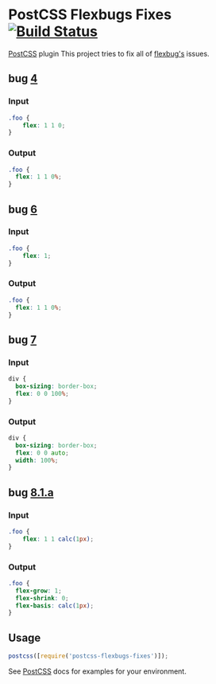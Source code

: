 # PostCSS Flexbugs Fixes [![Build Status][ci-img]][ci]
[PostCSS] plugin This project tries to fix all of [flexbug's](https://github.com/philipwalton/flexbugs) issues.

## bug [4](https://github.com/philipwalton/flexbugs/blob/master/README.md#4-flex-shorthand-declarations-with-unitless-flex-basis-values-are-ignored)
### Input

```css
.foo {
    flex: 1 1 0;
}
```

### Output

```css
.foo {
  flex: 1 1 0%;
}
```

## bug [6](https://github.com/philipwalton/flexbugs/blob/master/README.md#6-the-default-flex-value-has-changed)
### Input

```css
.foo {
    flex: 1;
}
```

### Output

```css
.foo {
  flex: 1 1 0%;
}
```

## bug [7](https://github.com/philipwalton/flexbugs#7-flex-basis-doesnt-account-for-box-sizingborder-box)
### Input

```css
div {
  box-sizing: border-box;
  flex: 0 0 100%;
}
```

### Output

```css
div {
  box-sizing: border-box;
  flex: 0 0 auto;
  width: 100%;
}
```

## bug [8.1.a](https://github.com/philipwalton/flexbugs/blob/master/README.md#8-flex-basis-doesnt-support-calc)
### Input

```css
.foo {
    flex: 1 1 calc(1px);
}
```

### Output

```css
.foo {
  flex-grow: 1;
  flex-shrink: 0;
  flex-basis: calc(1px);
}
```

## Usage

```js
postcss([require('postcss-flexbugs-fixes')]);
```

See [PostCSS] docs for examples for your environment.

[postcss]: https://github.com/postcss/postcss
[ci-img]: https://travis-ci.org/luisrudge/postcss-flexbugs-fixes.svg
[ci]: https://travis-ci.org/luisrudge/postcss-flexbugs-fixes
